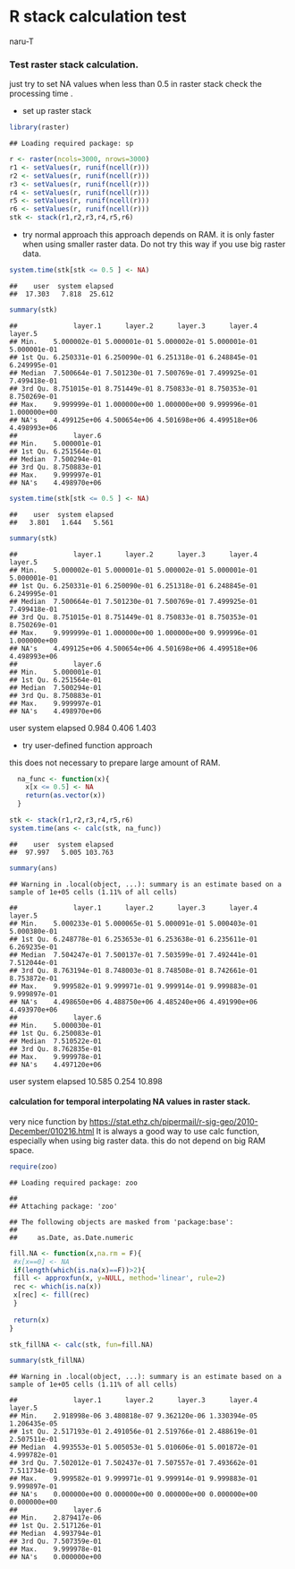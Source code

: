 R stack calculation test
================
naru-T

### Test raster stack calculation.

just try to set NA values when less than 0.5 in raster stack check the processing time .

-   set up raster stack

``` r
library(raster)
```

    ## Loading required package: sp

``` r
r <- raster(ncols=3000, nrows=3000)
r1 <- setValues(r, runif(ncell(r)))
r2 <- setValues(r, runif(ncell(r)))
r3 <- setValues(r, runif(ncell(r)))
r4 <- setValues(r, runif(ncell(r)))
r5 <- setValues(r, runif(ncell(r)))
r6 <- setValues(r, runif(ncell(r)))
stk <- stack(r1,r2,r3,r4,r5,r6)
```

-   try normal approach this approach depends on RAM. it is only faster when using smaller raster data. Do not try this way if you use big raster data.

``` r
system.time(stk[stk <= 0.5 ] <- NA)
```

    ##    user  system elapsed 
    ##  17.303   7.818  25.612

``` r
summary(stk)
```

    ##              layer.1      layer.2      layer.3      layer.4      layer.5
    ## Min.    5.000002e-01 5.000001e-01 5.000002e-01 5.000001e-01 5.000001e-01
    ## 1st Qu. 6.250331e-01 6.250090e-01 6.251318e-01 6.248845e-01 6.249995e-01
    ## Median  7.500664e-01 7.501230e-01 7.500769e-01 7.499925e-01 7.499418e-01
    ## 3rd Qu. 8.751015e-01 8.751449e-01 8.750833e-01 8.750353e-01 8.750269e-01
    ## Max.    9.999999e-01 1.000000e+00 1.000000e+00 9.999996e-01 1.000000e+00
    ## NA's    4.499125e+06 4.500654e+06 4.501698e+06 4.499518e+06 4.498993e+06
    ##              layer.6
    ## Min.    5.000001e-01
    ## 1st Qu. 6.251564e-01
    ## Median  7.500294e-01
    ## 3rd Qu. 8.750883e-01
    ## Max.    9.999997e-01
    ## NA's    4.498970e+06

``` r
system.time(stk[stk <= 0.5 ] <- NA)
```

    ##    user  system elapsed 
    ##   3.801   1.644   5.561

``` r
summary(stk)
```

    ##              layer.1      layer.2      layer.3      layer.4      layer.5
    ## Min.    5.000002e-01 5.000001e-01 5.000002e-01 5.000001e-01 5.000001e-01
    ## 1st Qu. 6.250331e-01 6.250090e-01 6.251318e-01 6.248845e-01 6.249995e-01
    ## Median  7.500664e-01 7.501230e-01 7.500769e-01 7.499925e-01 7.499418e-01
    ## 3rd Qu. 8.751015e-01 8.751449e-01 8.750833e-01 8.750353e-01 8.750269e-01
    ## Max.    9.999999e-01 1.000000e+00 1.000000e+00 9.999996e-01 1.000000e+00
    ## NA's    4.499125e+06 4.500654e+06 4.501698e+06 4.499518e+06 4.498993e+06
    ##              layer.6
    ## Min.    5.000001e-01
    ## 1st Qu. 6.251564e-01
    ## Median  7.500294e-01
    ## 3rd Qu. 8.750883e-01
    ## Max.    9.999997e-01
    ## NA's    4.498970e+06

user system elapsed
0.984 0.406 1.403

-   try user-defined function approach

this does not necessary to prepare large amount of RAM.

``` r
  na_func <- function(x){
    x[x <= 0.5] <- NA
    return(as.vector(x))
  }

stk <- stack(r1,r2,r3,r4,r5,r6)
system.time(ans <- calc(stk, na_func))
```

    ##    user  system elapsed 
    ##  97.997   5.005 103.763

``` r
summary(ans)
```

    ## Warning in .local(object, ...): summary is an estimate based on a sample of 1e+05 cells (1.11% of all cells)

    ##              layer.1      layer.2      layer.3      layer.4      layer.5
    ## Min.    5.000233e-01 5.000065e-01 5.000091e-01 5.000403e-01 5.000380e-01
    ## 1st Qu. 6.248778e-01 6.253653e-01 6.253638e-01 6.235611e-01 6.269235e-01
    ## Median  7.504247e-01 7.500137e-01 7.503599e-01 7.492441e-01 7.512044e-01
    ## 3rd Qu. 8.763194e-01 8.748003e-01 8.748508e-01 8.742661e-01 8.753872e-01
    ## Max.    9.999582e-01 9.999971e-01 9.999914e-01 9.999883e-01 9.999897e-01
    ## NA's    4.498650e+06 4.488750e+06 4.485240e+06 4.491990e+06 4.493970e+06
    ##              layer.6
    ## Min.    5.000030e-01
    ## 1st Qu. 6.250083e-01
    ## Median  7.510522e-01
    ## 3rd Qu. 8.762835e-01
    ## Max.    9.999978e-01
    ## NA's    4.497120e+06

user system elapsed
10.585 0.254 10.898

#### calculation for temporal interpolating NA values in raster stack.

very nice function by <https://stat.ethz.ch/pipermail/r-sig-geo/2010-December/010216.html>
It is always a good way to use calc function, especially when using big raster data. this do not depend on big RAM space.

``` r
require(zoo)
```

    ## Loading required package: zoo

    ## 
    ## Attaching package: 'zoo'

    ## The following objects are masked from 'package:base':
    ## 
    ##     as.Date, as.Date.numeric

``` r
fill.NA <- function(x,na.rm = F){
 #x[x==0] <- NA
 if(length(which(is.na(x)==F))>2){
 fill <- approxfun(x, y=NULL, method='linear', rule=2)
 rec <- which(is.na(x))
 x[rec] <- fill(rec)
 }
 
 return(x)
}

stk_fillNA <- calc(stk, fun=fill.NA)

summary(stk_fillNA)
```

    ## Warning in .local(object, ...): summary is an estimate based on a sample of 1e+05 cells (1.11% of all cells)

    ##              layer.1      layer.2      layer.3      layer.4      layer.5
    ## Min.    2.918998e-06 3.480818e-07 9.362120e-06 1.330394e-05 1.206435e-05
    ## 1st Qu. 2.517193e-01 2.491056e-01 2.519766e-01 2.488619e-01 2.507511e-01
    ## Median  4.993553e-01 5.005053e-01 5.010606e-01 5.001872e-01 4.999782e-01
    ## 3rd Qu. 7.502012e-01 7.502437e-01 7.507557e-01 7.493662e-01 7.511734e-01
    ## Max.    9.999582e-01 9.999971e-01 9.999914e-01 9.999883e-01 9.999897e-01
    ## NA's    0.000000e+00 0.000000e+00 0.000000e+00 0.000000e+00 0.000000e+00
    ##              layer.6
    ## Min.    2.879417e-06
    ## 1st Qu. 2.517126e-01
    ## Median  4.993794e-01
    ## 3rd Qu. 7.507359e-01
    ## Max.    9.999978e-01
    ## NA's    0.000000e+00
